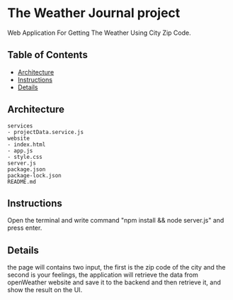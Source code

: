 # The Weather Journal project

Web Application For Getting The Weather Using City Zip Code.

## Table of Contents

- [Architecture](#architecture)
- [Instructions](#instructions)
- [Details](#details)

## Architecture

    services
    - projectData.service.js
    website
    - index.html
    - app.js
    - style.css
    server.js
    package.json
    package-lock.json
    README.md

## Instructions

Open the terminal and write command "npm install && node server.js" and press enter.

## Details

the page will contains two input, the first is the zip code of the city and the second is your feelings,
the application will retrieve the data from openWeather website and save it to the backend and then retrieve it,
and show the result on the UI.
